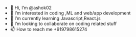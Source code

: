 - 👋 Hi, I’m @ashok02
- 👀 I’m interested in coding ,ML and web/app development
- 🌱 I’m currently learning Javascript,React.js
- 💞️ I’m looking to collaborate on coding related stuff
- 📫 How to reach me +919798615274

<!---
ashok02/ashok02 is a ✨ special ✨ repository because its `README.md` (this file) appears on your GitHub profile.
You can click the Preview link to take a look at your changes.
--->
